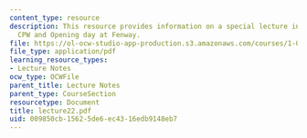 ```yaml
---
content_type: resource
description: This resource provides information on a special lecture in honour of
  CPW and Opening day at Fenway.
file: https://ol-ocw-studio-app-production.s3.amazonaws.com/courses/1-060-engineering-mechanics-ii-spring-2006/009850cb15625de6ec4316edb9148eb7_lecture22.pdf
file_type: application/pdf
learning_resource_types:
- Lecture Notes
ocw_type: OCWFile
parent_title: Lecture Notes
parent_type: CourseSection
resourcetype: Document
title: lecture22.pdf
uid: 009850cb-1562-5de6-ec43-16edb9148eb7
---
```

